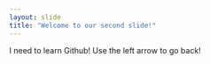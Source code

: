 ```yaml
---
layout: slide
title: "Welcome to our second slide!"
---
```

I need to learn Github!
Use the left arrow to go back!
